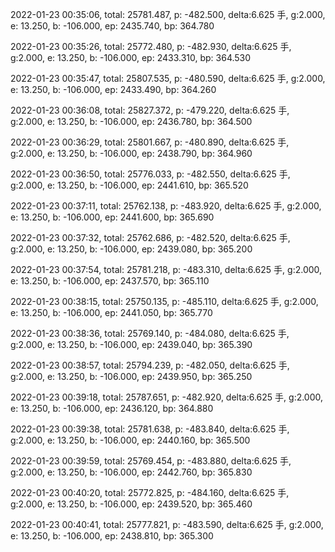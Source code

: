 2022-01-23 00:35:06, total: 25781.487, p: -482.500, delta:6.625 手, g:2.000, e: 13.250, b: -106.000, ep: 2435.740, bp: 364.780

2022-01-23 00:35:26, total: 25772.480, p: -482.930, delta:6.625 手, g:2.000, e: 13.250, b: -106.000, ep: 2433.310, bp: 364.530

2022-01-23 00:35:47, total: 25807.535, p: -480.590, delta:6.625 手, g:2.000, e: 13.250, b: -106.000, ep: 2433.490, bp: 364.260

2022-01-23 00:36:08, total: 25827.372, p: -479.220, delta:6.625 手, g:2.000, e: 13.250, b: -106.000, ep: 2436.780, bp: 364.500

2022-01-23 00:36:29, total: 25801.667, p: -480.890, delta:6.625 手, g:2.000, e: 13.250, b: -106.000, ep: 2438.790, bp: 364.960

2022-01-23 00:36:50, total: 25776.033, p: -482.550, delta:6.625 手, g:2.000, e: 13.250, b: -106.000, ep: 2441.610, bp: 365.520

2022-01-23 00:37:11, total: 25762.138, p: -483.920, delta:6.625 手, g:2.000, e: 13.250, b: -106.000, ep: 2441.600, bp: 365.690

2022-01-23 00:37:32, total: 25762.686, p: -482.520, delta:6.625 手, g:2.000, e: 13.250, b: -106.000, ep: 2439.080, bp: 365.200

2022-01-23 00:37:54, total: 25781.218, p: -483.310, delta:6.625 手, g:2.000, e: 13.250, b: -106.000, ep: 2437.570, bp: 365.110

2022-01-23 00:38:15, total: 25750.135, p: -485.110, delta:6.625 手, g:2.000, e: 13.250, b: -106.000, ep: 2441.050, bp: 365.770

2022-01-23 00:38:36, total: 25769.140, p: -484.080, delta:6.625 手, g:2.000, e: 13.250, b: -106.000, ep: 2439.040, bp: 365.390

2022-01-23 00:38:57, total: 25794.239, p: -482.050, delta:6.625 手, g:2.000, e: 13.250, b: -106.000, ep: 2439.950, bp: 365.250

2022-01-23 00:39:18, total: 25787.651, p: -482.920, delta:6.625 手, g:2.000, e: 13.250, b: -106.000, ep: 2436.120, bp: 364.880

2022-01-23 00:39:38, total: 25781.638, p: -483.840, delta:6.625 手, g:2.000, e: 13.250, b: -106.000, ep: 2440.160, bp: 365.500

2022-01-23 00:39:59, total: 25769.454, p: -483.880, delta:6.625 手, g:2.000, e: 13.250, b: -106.000, ep: 2442.760, bp: 365.830

2022-01-23 00:40:20, total: 25772.825, p: -484.160, delta:6.625 手, g:2.000, e: 13.250, b: -106.000, ep: 2439.520, bp: 365.460

2022-01-23 00:40:41, total: 25777.821, p: -483.590, delta:6.625 手, g:2.000, e: 13.250, b: -106.000, ep: 2438.810, bp: 365.300